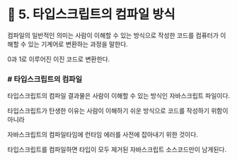 # 🙋 5. 타입스크립트의 컴파일 방식

컴파일의 일반적인 의미는 사람이 이해할 수 있는 방식으로 작성한 코드를 컴퓨터가 이해할 수 있는 기계어로 변환하는 과정을 말한다.

0과 1로 이루어진 이진 코드로 변환한다.



### # 타입스크립트의 컴파일

타입스크립트의 컴파일 결과물은 사람이 이해할 수 있는 방식인 자바스크립트 파일이다.

타입스크립트가 탄생한 이유는 사람이 이해하기 쉬운 방식으로 코드를 작성하기 위함이 아니라

자바스크립트의 컴파일타임에 런타임 에러를 사전에 잡아내기 위한 것이다.

타입스크립트를 컴파일하면 타입이 모두 제거된 자바스크립트 소스코드만이 남게된다.



